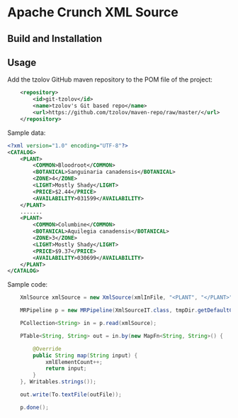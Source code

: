 Apache Crunch XML Source
===================



## Build and Installation



## Usage

Add the tzolov GitHub maven repository to the POM file of the project:

```xml
    <repository>
        <id>git-tzolov</id>
        <name>tzolov's Git based repo</name>
        <url>https://github.com/tzolov/maven-repo/raw/master/</url>
    </repository>
```
Sample data:

```xml
<?xml version="1.0" encoding="UTF-8"?>
<CATALOG>
	<PLANT>
		<COMMON>Bloodroot</COMMON>
		<BOTANICAL>Sanguinaria canadensis</BOTANICAL>
		<ZONE>4</ZONE>
		<LIGHT>Mostly Shady</LIGHT>
		<PRICE>$2.44</PRICE>
		<AVAILABILITY>031599</AVAILABILITY>
	</PLANT>
	.......
	<PLANT>
		<COMMON>Columbine</COMMON>
		<BOTANICAL>Aquilegia canadensis</BOTANICAL>
		<ZONE>3</ZONE>
		<LIGHT>Mostly Shady</LIGHT>
		<PRICE>$9.37</PRICE>
		<AVAILABILITY>030699</AVAILABILITY>
	</PLANT>
</CATALOG>
```

Sample code:

```java
	XmlSource xmlSource = new XmlSource(xmlInFile, "<PLANT", "</PLANT>");

	MRPipeline p = new MRPipeline(XmlSourceIT.class, tmpDir.getDefaultConfiguration());

	PCollection<String> in = p.read(xmlSource);

	PTable<String, String> out = in.by(new MapFn<String, String>() {

		@Override
		public String map(String input) {
			xmlElementCount++;
			return input;
		}
	}, Writables.strings());

	out.write(To.textFile(outFile));

	p.done();
```
  
